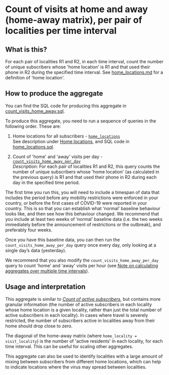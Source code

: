 # Count of visits at home and away (home-away matrix), per pair of localities per time interval

## What is this?

For each pair of localities R1 and R2, in each time interval, count the number of unique subscribers whose 'home location' is R1 and that used their phone in R2 during the specified time interval. See [home_locations.md](home_locations.md) for a definition of 'home location'.

## How to produce the aggregate

You can find the SQL code for producing this aggregate in [count_visits_home_away.sql](count_visits_home_away.sql).

To produce this aggregate, you need to run a sequence of queries in the following order. These are:

1. Home locations for all subscribers - [`home_locations`](home_locations.sql#L5-L44)  
    See description under [Home locations](home_locations.md), and SQL code in [home_locations.sql](home_locations.sql).

2. Count of 'home' and 'away' visits per day - [`count_visits_home_away_per_day`](count_visits_home_away.sql#L5-L33)  
    *Description*: For each pair of localities R1 and R2, this query counts the number of unique subscribers whose 'home location' (as calculated in the previous query) is R1 and that used their phone in R2 during each day in the specified time period.

The first time you run this, you will need to include a timespan of data that includes the period before any mobility restrictions were enforced in your country, or before the first cases of COVID-19 were reported in your country. This is so that you can establish what ‘normal’ baseline behaviour looks like, and then see how this behaviour changed. We recommend that you include at least two weeks of ‘normal’ baseline data (i.e. the two weeks immediately before the announcement of restrictions or the outbreak), and preferably four weeks.

Once you have this baseline data, you can then run the `count_visits_home_away_per_day` query once every day, only looking at a single day’s data (yesterday).

We recommend that you also modify the `count_visits_home_away_per_day` query to count 'home' and 'away' visits per hour (see [Note on calculating aggregates over multiple time intervals](README.md#calculating-aggregates-over-multiple-time-intervals-and-locality-sizes)).

## Usage and interpretation

This aggregate is similar to [_Count of active subscribers_](count_subscribers.md), but contains more granular information (the number of active subscribers in each locality whose home location is a given locality, rather than just the total number of active subscribers in each locality). In cases where travel is severely restricted, the number of subscribers active in localities away from their home should drop close to zero.

The diagonal of the home-away matrix (where `home_locality = visit_locality`) is the number of 'active residents' in each locality, for each time interval. This can be useful for scaling other aggregates.

This aggregate can also be used to identify localities with a large amount of mixing between subscribers from different home locations, which can help to indicate locations where the virus may spread between localities.